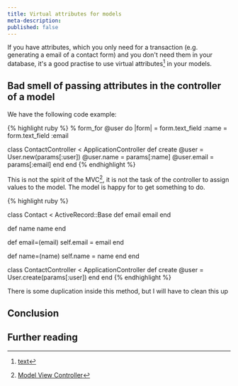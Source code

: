 ```yaml
---
title: Virtual attributes for models
meta-description:
published: false
---
```


If you have attributes, which you only need for a transaction (e.g. generating a email of a contact form) and
you don't need them in your database, it's a good practise to use virtual attributes[^virtual] in your models.


## Bad smell of passing attributes in the controller of a model ##

We have the following code example:

{% highlight ruby %}
% form_for @user do |form|
  = form.text_field :name
  = form.text_field :email


class ContactController < ApplicationController
  def create
    @user = User.new(params[:user])
    @user.name = params[:name]
    @user.email = params[:email]
  end
end
{% endhighlight %}

This is not the spirit of the MVC[^mvc], it is not the task of the controller to assign values to
the model. The model is happy for to get something to do.

{% highlight ruby %}

class Contact < ActiveRecord::Base
  def email
    email
  end

  def name
    name
  end

  def email=(email)
    self.email = email
  end

  def name=(name)
    self.name = name
  end
end

class ContactController < ApplicationController
  def create
    @user = User.create(params[:user])
  end
end
{% endhighlight %}

There is some duplication inside this method, but I will have to clean this up

## Conclusion ##


## Further reading ##

[^virtual]: [text](url "text")
[^mvc]: [Model View Controller](http://en.wikipedia.org/wiki/Model%E2%80%93view%E2%80%93controller "Model View Controller")
